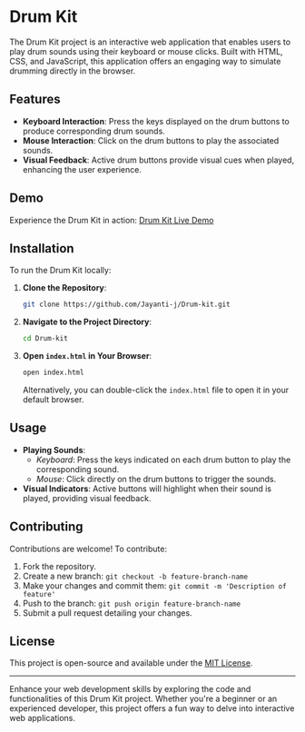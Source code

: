 # Drum Kit

The Drum Kit project is an interactive web application that enables users to play drum sounds using their keyboard or mouse clicks. Built with HTML, CSS, and JavaScript, this application offers an engaging way to simulate drumming directly in the browser.

## Features

- **Keyboard Interaction**: Press the keys displayed on the drum buttons to produce corresponding drum sounds.
- **Mouse Interaction**: Click on the drum buttons to play the associated sounds.
- **Visual Feedback**: Active drum buttons provide visual cues when played, enhancing the user experience.

## Demo

Experience the Drum Kit in action: [Drum Kit Live Demo](https://jayanti-j.github.io/Drum-kit/)

## Installation

To run the Drum Kit locally:

1. **Clone the Repository**:
   ```bash
   git clone https://github.com/Jayanti-j/Drum-kit.git
   ```

2. **Navigate to the Project Directory**:
   ```bash
   cd Drum-kit
   ```

3. **Open `index.html` in Your Browser**:
   ```bash
   open index.html
   ```
   Alternatively, you can double-click the `index.html` file to open it in your default browser.

## Usage

- **Playing Sounds**:
  - *Keyboard*: Press the keys indicated on each drum button to play the corresponding sound.
  - *Mouse*: Click directly on the drum buttons to trigger the sounds.
- **Visual Indicators**: Active buttons will highlight when their sound is played, providing visual feedback.

## Contributing

Contributions are welcome! To contribute:

1. Fork the repository.
2. Create a new branch: `git checkout -b feature-branch-name`
3. Make your changes and commit them: `git commit -m 'Description of feature'`
4. Push to the branch: `git push origin feature-branch-name`
5. Submit a pull request detailing your changes.

## License

This project is open-source and available under the [MIT License](LICENSE).

---

Enhance your web development skills by exploring the code and functionalities of this Drum Kit project. Whether you're a beginner or an experienced developer, this project offers a fun way to delve into interactive web applications.
